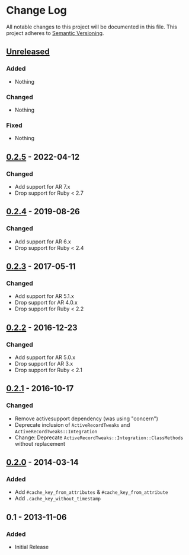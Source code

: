 # Change Log
All notable changes to this project will be documented in this file.
This project adheres to [Semantic Versioning](http://semver.org/).


## [Unreleased]

### Added

- Nothing

### Changed

- Nothing

### Fixed

- Nothing


## [0.2.5] - 2022-04-12

### Changed

- Add support for AR 7.x
- Drop support for Ruby < 2.7


## [0.2.4] - 2019-08-26

### Changed

- Add support for AR 6.x
- Drop support for Ruby < 2.4


## [0.2.3] - 2017-05-11

### Changed

- Add support for AR 5.1.x
- Drop support for AR 4.0.x
- Drop support for Ruby < 2.2


## [0.2.2] - 2016-12-23

### Changed

- Add support for AR 5.0.x
- Drop support for AR 3.x
- Drop support for Ruby < 2.1


## [0.2.1] - 2016-10-17

### Changed

- Remove activesupport dependency (was using "concern")
- Deprecate inclusion of `ActiveRecordTweaks` and `ActiveRecordTweaks::Integration`
- Change: Deprecate `ActiveRecordTweaks::Integration::ClassMethods` without replacement


## [0.2.0] - 2014-03-14

### Added

- Add `#cache_key_from_attributes` & `#cache_key_from_attribute`
- Add `.cache_key_without_timestamp`


## 0.1 - 2013-11-06

### Added

- Initial Release


[Unreleased]: https://github.com/PikachuEXE/active_record_tweaks/compare/v0.2.5...HEAD
[0.2.5]: https://github.com/PikachuEXE/active_record_tweaks/compare/v0.2.4...v0.2.5
[0.2.4]: https://github.com/PikachuEXE/active_record_tweaks/compare/v0.2.3...v0.2.4
[0.2.3]: https://github.com/PikachuEXE/active_record_tweaks/compare/v0.2.2...v0.2.3
[0.2.2]: https://github.com/PikachuEXE/active_record_tweaks/compare/v0.2.1...v0.2.2
[0.2.1]: https://github.com/PikachuEXE/active_record_tweaks/compare/v0.2.0...v0.2.1
[0.2.0]: https://github.com/PikachuEXE/active_record_tweaks/compare/v0.1...v0.2.0

